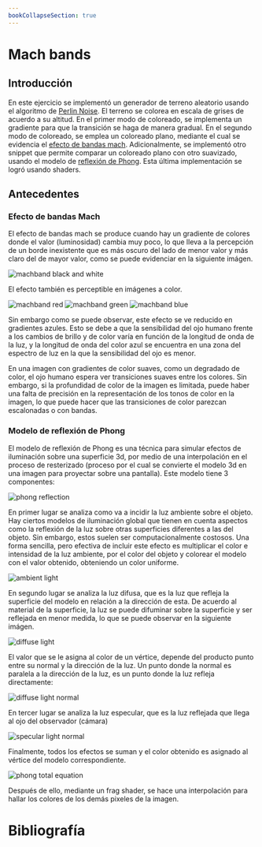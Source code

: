 ```yaml
---
bookCollapseSection: true
---
```

<style>
img{
  margin: auto;
  background-color: white;
}
</style>
# Mach bands
## Introducción
En este ejercicio se implementó un generador de terreno aleatorio usando el algoritmo de [Perlin Noise](https://adrianb.io/2014/08/09/perlinnoise.html). El terreno se colorea en escala de grises de acuerdo a su altitud. En el primer modo de coloreado, se implementa un gradiente para que la transición se haga de manera gradual. En el segundo modo de coloreado, se emplea un coloreado plano, mediante el cual se evidencia el [efecto de bandas mach](https://en.wikipedia.org/wiki/Mach_bands). Adicionalmente, se implementó otro snippet que permite comparar un coloreado plano con otro suavizado, usando el modelo de [reflexión de Phong](https://en.wikipedia.org/wiki/Phong_reflection_model). Esta última implementación se logró usando shaders. 

## Antecedentes
### Efecto de bandas Mach
El efecto de bandas mach se produce cuando hay un gradiente de colores donde el valor (luminosidad) cambia muy poco, lo que lleva a la percepción de un borde inexistente que es más oscuro del lado de menor valor y más claro del de mayor valor, como se puede evidenciar en la siguiente imágen.

![machband black and white](/showcase/sketches/mach_bands/machband.jpg)

El efecto también es perceptible en imágenes a color.

![machband red](/showcase/sketches/mach_bands/machbandr.jpg)
![machband green](/showcase/sketches/mach_bands/machbandg.jpg)
![machband blue](/showcase/sketches/mach_bands/machbandb.jpg)

Sin embargo como se puede observar, este efecto se ve reducido en gradientes azules. Esto se debe a que la sensibilidad del ojo humano frente a los cambios de brillo y de color varía en función de la longitud de onda de la luz, y la longitud de onda del color azul se encuentra en una zona del espectro de luz en la que la sensibilidad del ojo es menor.

En una imagen con gradientes de color suaves, como un degradado de color, el ojo humano espera ver transiciones suaves entre los colores. Sin embargo, si la profundidad de color de la imagen es limitada, puede haber una falta de precisión en la representación de los tonos de color en la imagen, lo que puede hacer que las transiciones de color parezcan escalonadas o con bandas.

### Modelo de reflexión de Phong
El modelo de reflexión de Phong es una técnica para simular efectos de iluminación sobre una superficie 3d, por medio de una interpolación en el proceso de resterizado (proceso por el cual se convierte el modelo 3d en una imagen para proyectar sobre una pantalla). Este modelo tiene 3 componentes:

![phong reflection](/showcase/sketches/mach_bands/Phong_components.png)

En primer lugar se analiza como va a incidir la luz ambiente sobre el objeto. Hay ciertos modelos de iluminación global que tienen en cuenta aspectos como la reflexión de la luz sobre otras superficies diferentes a las del objeto. Sin embargo, estos suelen ser computacionalmente costosos. Una forma sencilla, pero efectiva de incluir este efecto es multiplicar el color e intensidad de la luz ambiente, por el color del objeto y colorear el modelo con el valor obtenido, obteniendo un color uniforme.

![ambient light](/showcase/sketches/mach_bands/ambient_light.png)

En segundo lugar se analiza la luz difusa, que es la luz que refleja la superficie del modelo en relación a la dirección de esta. De acuerdo al material de la superficie, la luz se puede difuminar sobre la superficie y ser reflejada en menor medida, lo que se puede observar en la siguiente imágen. 

![diffuse light](/showcase/sketches/mach_bands/diffuse_light_material.png)

El valor que se le asigna al color de un vértice, depende del producto punto entre su normal y la dirección de la luz. Un punto donde la normal es paralela a la dirección de la luz, es un punto donde la luz refleja directamente:

![diffuse light normal](/showcase/sketches/mach_bands/diffuse_light_normal.png)

En tercer lugar se analiza la luz especular, que es la luz reflejada que llega al ojo del observador (cámara)

![specular light normal](/showcase/sketches/mach_bands/specular_normal.png)

Finalmente, todos los efectos se suman y el color obtenido es asignado al vértice del modelo correspondiente. 

![phong total equation](/showcase/sketches/mach_bands/phong_total.png)

Después de ello, mediante un frag shader, se hace una interpolación para hallar los colores de los demás pixeles de la imagen.

# Bibliografía

